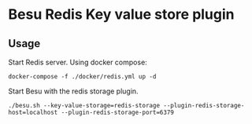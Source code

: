 # Besu Redis Key value store plugin

## Usage

Start Redis server.
Using docker compose:
```shell script
docker-compose -f ./docker/redis.yml up -d
```

Start Besu with the redis storage plugin.
```shell script
./besu.sh --key-value-storage=redis-storage --plugin-redis-storage-host=localhost --plugin-redis-storage-port=6379
```
